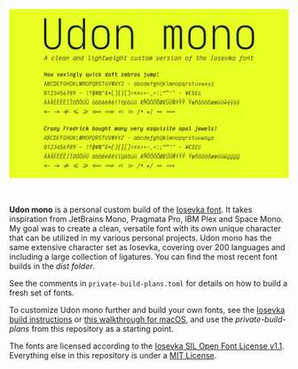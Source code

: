 <picture>
  <source media="(prefers-color-scheme: dark)" srcset="assets/udon_mono_title.png">
  <source media="(prefers-color-scheme: light)" srcset="assets/udon_mono_title.png">
  <img alt="Udon mono title" src="assets/udon_mono_title.png">
</picture>

&nbsp;

**Udon mono** is a personal custom build of the [Iosevka font](https://github.com/be5invis/Iosevka). It takes inspiration from JetBrains Mono, Pragmata Pro, IBM Plex and Space Mono. My goal was to create a clean, versatile font with its own unique character that can be utilized in my various personal projects. Udon mono has the same extensive character set as Iosevka, covering over 200 languages and including a large collection of ligatures. You can find the most recent font builds in the *dist folder*.

See the comments in `private-build-plans.toml` for details on how to build a fresh set of fonts.

To customize Udon mono further and build your own fonts, see the [Iosevka build instructions](https://github.com/be5invis/Iosevka/blob/main/doc/custom-build.md) or [this walkthrough for macOS](https://kau.sh/blog/build-iosevka-font-mac-os/), and use the *private-build-plans* from this repository as a starting point.

The fonts are licensed according to the [Iosevka SIL Open Font License v1.1](https://github.com/bcorporaal/Udon-mono?tab=OFL-1.1-1-ov-file). Everything else in this repository is under a [MIT License](https://github.com/bcorporaal/Udon-mono?tab=MIT-2-ov-file).